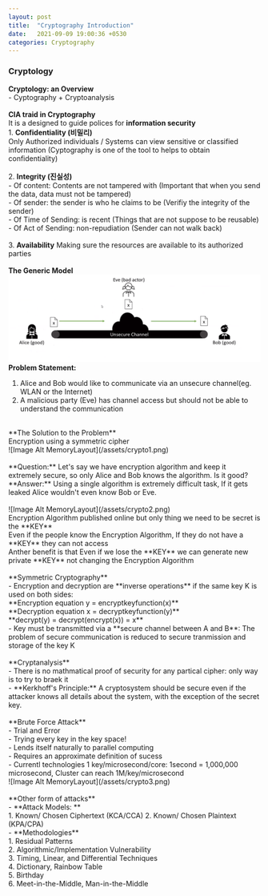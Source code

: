 ```yaml
---
layout: post
title:  "Cryptography Introduction"
date:   2021-09-09 19:00:36 +0530
categories: Cryptography
---
```


### **Cryptology** <br/>


**Cryptology: an Overview** <br/>
	- Cyptography + Cryptoanalysis
<br/>
<br/>
**CIA traid in Cryptography** <br/>
It is a designed to guide polices for **information security** <br/>
	1. **Confidentiality (비밀리)** <br/>
	Only Authorized individuals / Systems can view sensitive or classified information (Cyptography is one of the tool to helps to obtain confidentiality) <br/>
	<br/>
	2. **Integrity (진실성)** <br/>
		- Of content: Contents are not tampered with (Important that when you send the data, data must not be tampered) <br/>
		- Of sender: the sender is who he claims to be (Verifiy the integrity of the sender) <br/>
		- Of Time of Sending: is recent (Things that are not suppose to be reusable)<br/>
		- Of Act of Sending: non-repudiation (Sender can not walk back)<br/>
		<br/>
	3. **Availability** 
	Making sure the resources are available to its authorized parties <br/>
<br/>
**The Generic Model** <br/>
![Image Alt MemoryLayout](/assets/crypto.png) <br/>
**Problem Statement:** <br/>
1. Alice and Bob would like to communicate via an unsecure channel(eg. WLAN or the Internet) <br/>
2. A malicious party (Eve) has channel access but should not be able to understand the communication <br/>
<br/>
**The Solution to the Problem** <br/>
Encryption using a symmetric cipher <br/>
![Image Alt MemoryLayout](/assets/crypto1.png) <br/>
<br/>
**Question:** Let's say we have encryption algorithm and keep it extremely secure, so only Alice and Bob knows the algorithm. Is it good? <br/> 
**Answer:** Using a single algorithm is extremely difficult task, If it gets leaked Alice wouldn't even know Bob or Eve. <br/>
<br/>
![Image Alt MemoryLayout](/assets/crypto2.png) <br/>
Encryption Algorithm published online but only thing we need to be secret is the **KEY** <br/>
Even if the people know the Encryption Algorithm, If they do not have a **KEY** they can not access <br/>
Anther benefit is that Even if we lose the **KEY** we can generate new private **KEY** not changing the Encryption Algorithm <br/>
<br/>
**Symmetric Cryptography** <br/>
	- Encryption and decryption are **inverse operations** if the same key K is used on both sides: <br/>
		**Encryption equation y = encryptkeyfunction(x)** <br/>
		**Decryption equation x = decryptkeyfunction(y)** <br/>
		**decrypt(y) = decrypt(encrypt(x)) = x** <br/>
	- Key must be transmitted via a **secure channel between A and B**: The problem of secure communication is reduced to secure tranmission and storage of the key K <br/>
<br/>
**Cryptanalysis**<br/>
- There is no mathmatical proof of security for any partical cipher: only way is to try to braek it <br/>
- **Kerkhoff's Principle:** A cryptosystem should be secure even if the attacker knows all details about the system, with the exception of the secret key. <br/>
<br/>
**Brute Force Attack**<br/>
- Trial and Error <br/>
- Trying every key in the key space! <br/>
- Lends itself naturally to parallel computing <br/>
- Requires an approximate definition of sucess <br/>
- Currentl technologies 1 key/microsecond/core: 1second = 1,000,000 microsecond, Cluster can reach 1M/key/microsecond  <br/>
![Image Alt MemoryLayout](/assets/crypto3.png) <br/>
<br/>
**Other form of attacks**<br/>
- **Attack Models: **<br/>
1. Known/ Chosen Ciphertext (KCA/CCA)
2. Known/ Chosen Plaintext (KPA/CPA)
<br/>
- **Methodologies** <br/>
1. Residual Patterns <br/>
2. Algorithmic/Implementation Vulnerability <br/>
3. Timing, Linear, and Differential Techniques  <br/>
4. Dictionary, Rainbow Table <br/>
5. Birthday <br/>
6. Meet-in-the-Middle, Man-in-the-Middle <br/>
